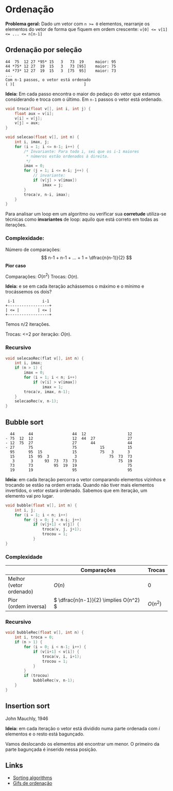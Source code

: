 # Ordenação

**Problema geral:** Dado um vetor com `n >= 0` elementos, rearranje os elementos do vetor de forma que fiquem em ordem crescente: `v[0] <= v[1] <= ... <= n[n-1]`

## Ordenação por seleção

```
44  75  12 27 *95* 15   3   73  19     maior: 95
44 *75* 12 27  19  15   3   73 [95]    maior: 75
44 *73* 12 27  19  15   3  [75  95]    maior: 73
...
Com n-1 passos, o vetor está ordenado
( )[                              ]
```

**Ideia:** Em cada passo encontra o maior do pedaço do vetor que estamos considerando e troca com o último. Em `n-1` passos o vetor está ordenado.

```C
void troca(float v[], int i, int j) {
    float aux = v[i];
    v[i] = v[j];
    v[j] = aux;
}

void selecao(float v[], int n) {
    int i, imax, j;
    for (i = 1; i <= n-1; i++) {
        /* Invariante: Para todo i, sei que os i-1 maiores
         * números estão ordenados à direita.
         */
        imax = 0;
        for (j = 1; i <= n-i; j++) {
            // invariante:
            if (v[j] > v[imax])
                imax = j;
        }
        troca(v, n-i, imax);
    }
}
```

Para analisar um loop em um algoritmo ou verificar sua **corretude** utiliza-se técnicas como **invariantes** de loop: aquilo que está correto em todas as iterações.

### Complexidade:

Número de comparações:
$$
n-1 + n-1 + ... + 1 = \dfrac{n(n-1)}{2}
$$
**Pior caso**

Comparações: $O(n^2)$
Trocas: $O(n)$.

**Ideia:** e se em cada iteração achássemos o máximo e o mínimo e trocássemos os dois?

```
 i-1            i-1
+------------------+
| <= |        | <= |
+------------------+
```

Temos n/2 iterações.

Trocas: <=2 por iteração: $O(n)$.



### Recursivo

```C
void selecaoRec(flat v[], int n) {
    int i, imax;
    if (n > 1) {
        imax = 0;
        for (i = 1; i < n; i++)
            if (v[i] > v[imax])
                imax = 1;
        troca(v, imax, n-1);
    }
    selecaoRec(v, n-1);
}
```



## Bubble sort

```
  44      44                 44  12                  12
- 75  12  12                 12  44  27              27
- 12  75  27                 27      44              44
- 27      75                 75          15          15
  95      95  15             15          75   3      3
  15      15  95  3           3              75  73  73
   3       3     93  73  73  73                  75  19
  73      73         95  19  19                      75
  19      19                 95                      95
```

**Ideia:** em cada iteração percorra o vetor comparando elementos vizinhos e trocando se estão na ordem errada. Quando não tiver mais elementos invertidos, o vetor estará ordenado. Sabemos que em iteração, um elemento vai pro lugar.

```C
void bubble(float v[], int n) {
    int i, j;
    for (i = 1; i < n; i++)
        for (j = 0; j < n-i; j++)
            if (v[j+1] < v[j]) {
                troca(v, j, j+1);
                trocou = 1;
            }
}
```

### Complexidade

|                         | Comparações                           | Trocas   |
| ----------------------- | ------------------------------------- | -------- |
| Melhor<br>(vetor ordenado) | $O(n)$                                | $0$      |
| Pior<br>(ordem inversa)    |  $ \dfrac{n(n-1)}{2} \implies O(n^2) $  | $O(n^2)$ |

### Recursivo

```C
void bubbleRec(float v[], int n) {
    int i, troca = 0;
    if (n > 1) {
        for (i = 0; i < n-1; i++) {
            if (v[i+1] < v[i]) {
                troca(v, i, i+1);
                trocou = 1;
            }
        }
        if (trocou)
            bubbleRec(v, n-1);
    }
}
```



## Insertion sort

John Mauchly, 1946

**Ideia:** em cada iteração o vetor está dividido numa parte ordenada com $i$ elementos e o resto está bagunçado.

Vamos deslocando os elementos até encontrar um menor. O primeiro da parte bagunçada é inserido nessa posição.

## Links

- [Sorting algorithms](https://www.programming-algorithms.net/article/39344/Bubble-sort)
- [Gifs de ordenação](../ordenacao-gifs.html)
